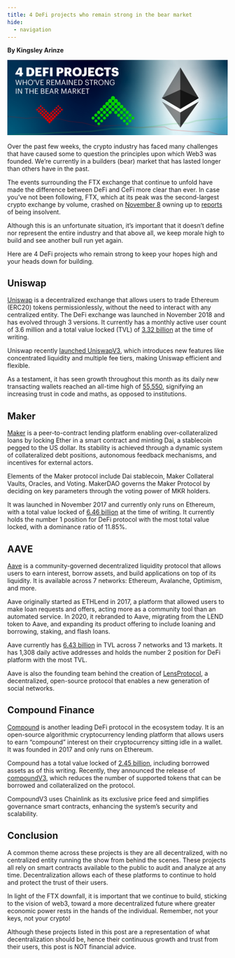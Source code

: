 ```yaml
---
title: 4 DeFi projects who remain strong in the bear market
hide:
  - navigation
---
```


**By Kingsley Arinze**

![Blog banner for 4 DeFi projects who remain strong in the bear market](./blog-banner.jpg)

Over the past few weeks, the crypto industry has faced many challenges that have caused some to question the principles upon which Web3 was founded. We’re currently in a builders (bear) market that has lasted longer than others have in the past.

The events surrounding the FTX exchange that continue to unfold have made the difference between DeFi and CeFi more clear than ever. In case you’ve not been following, FTX, which at its peak was the second-largest crypto exchange by volume, crashed on [November 8](https://twitter.com/SBF_FTX/status/1590012124864348160) owning up to [reports](https://www.coindesk.com/business/2022/11/02/divisions-in-sam-bankman-frieds-crypto-empire-blur-on-his-trading-titan-alamedas-balance-sheet) of being insolvent.

Although this is an unfortunate situation, it’s important that it doesn’t define nor represent the entire industry and that above all, we keep morale high to build and see another bull run yet again.

Here are 4 DeFi projects who remain strong to keep your hopes high and your heads down for building.

## Uniswap

[Uniswap](https://twitter.com/Uniswap) is a decentralized exchange that allows users to trade Ethereum (ERC20) tokens permissionlessly, without the need to interact with any centralized entity. The DeFi exchange was launched in November 2018 and has evolved through 3 versions. It currently has a monthly active user count of 3.6 million and a total value locked (TVL) of [3.32 billion](https://defillama.com/protocol/uniswap) at the time of writing.

Uniswap recently [launched UniswapV3](https://uniswap.org/blog/uniswap-v3), which introduces new features like concentrated liquidity and multiple fee tiers, making Uniswap efficient and flexible. 

As a testament, it has seen growth throughout this month as its daily new transacting wallets reached an all-time high of [55,550](https://twitter.com/Uniswap/status/1592282461211627520), signifying an increasing trust in code and maths, as opposed to institutions.

## Maker

[Maker](https://twitter.com/MakerDAO) is a peer-to-contract lending platform enabling over-collateralized loans by locking Ether in a smart contract and minting Dai, a stablecoin pegged to the US dollar. Its stability is achieved through a dynamic system of collateralized debt positions, autonomous feedback mechanisms, and incentives for external actors.

Elements of the Maker protocol include Dai stablecoin, Maker Collateral Vaults, Oracles, and Voting. MakerDAO governs the Maker Protocol by deciding on key parameters through the voting power of MKR holders.

It was launched in November 2017 and currently only runs on Ethereum, with a total value locked of  [6.46 billion](https://defillama.com/protocol/makerdao) at the time of writing. It currently holds the number 1 position for DeFi protocol with the most total value locked, with a dominance ratio of 11.85%.

## AAVE

[Aave](https://twitter.com/AaveAave) is a community-governed decentralized liquidity protocol that allows users to earn interest, borrow assets, and build applications on top of its liquidity. It is available across 7 networks: Ethereum, Avalanche, Optimism, and more.

Aave originally started as ETHLend in 2017, a platform that allowed users to make loan requests and offers, acting more as a community tool than an automated service. In 2020, it rebranded to Aave, migrating from the LEND token to Aave, and expanding its product offering to include loaning and borrowing, staking, and flash loans.

Aave currently has [6.43 billion](https://defillama.com/protocol/aave) in TVL across 7 networks and 13 markets. It has 1,308 daily active addresses and holds the number 2 position for DeFi platform with the most TVL.

Aave is also the founding team behind the creation of [LensProtocol](https://twitter.com/LensProtocol), a decentralized, open-source protocol that enables a new generation of social networks.

## Compound Finance

[Compound](https://twitter.com/compoundfinance) is another leading DeFi protocol in the ecosystem today. It is an open-source algorithmic cryptocurrency lending platform that allows users to earn “compound” interest on their cryptocurrency sitting idle in a wallet. It was founded in 2017 and only runs on Ethereum.

Compound has a total value locked of [2.45 billion](https://defillama.com/protocol/compound), including borrowed assets as of this writing. Recently, they announced the release of [compoundV3](https://www.coindesk.com/tech/2022/08/26/compounds-upgraded-defi-lending-platform-targets-security-scalability/), which reduces the number of supported tokens that can be borrowed and collateralized on the protocol.

CompoundV3 uses Chainlink as its exclusive price feed and simplifies governance smart contracts, enhancing the system’s security and scalability. 

## Conclusion

A common theme across these projects is they are all decentralized, with no centralized entity running the show from behind the scenes. These projects all rely on smart contracts available to the public to audit and analyze at any time. Decentralization allows each of these platforms to continue to hold and protect the trust of their users.
 
In light of the FTX downfall, it is important that we continue to build, sticking to the vision of web3, toward a more decentralized future where greater economic power rests in the hands of the individual. Remember, not your keys, not your crypto!

Although these projects listed in this post are a representation of what decentralization should be, hence their continuous growth and trust from their users, this post is NOT financial advice.
